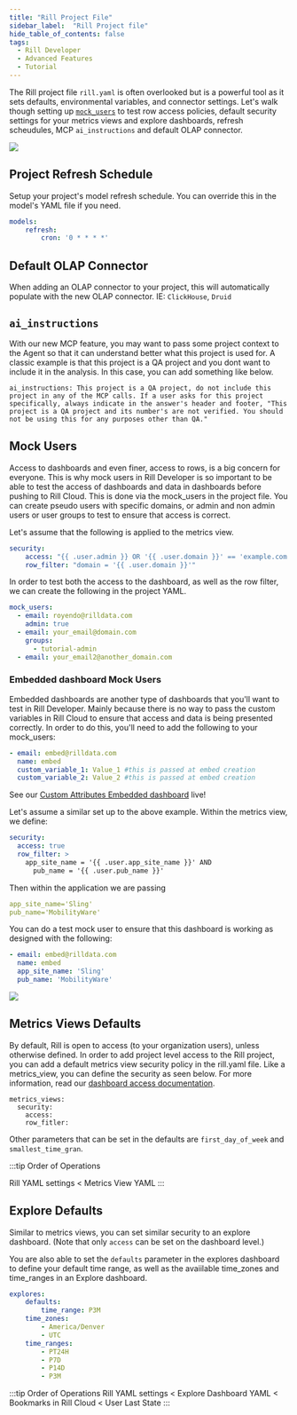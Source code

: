 ```yaml
---
title: "Rill Project File"
sidebar_label:  "Rill Project file"
hide_table_of_contents: false
tags:
  - Rill Developer
  - Advanced Features
  - Tutorial
---
```




The Rill project file `rill.yaml` is often overlooked but is a powerful tool as it sets defaults, environmental variables, and connector settings. Let's walk though setting up [`mock_users`](/manage/security#in-rill-developer) to test row access policies, default security settings for your metrics views and explore dashboards, refresh scheudules, MCP `ai_instructions` and default OLAP connector.

<img src = '/img/tutorials/admin/project.png' class='rounded-gif' />
<br />

## Project Refresh Schedule
Setup your project's model refresh schedule. You can override this in the model's YAML file if you need.
```yaml
models:
    refresh:
        cron: '0 * * * *'
```

## Default OLAP Connector
When adding an OLAP connector to your project, this will automatically populate with the new OLAP connector. IE: `ClickHouse`, `Druid`

## `ai_instructions`
With our new MCP feature, you may want to pass some project context to the Agent so that it can understand better what this project is used for. A classic example is that this project is a QA project and you dont want to include it in the analysis. In this case, you can add something like below.

```
ai_instructions: This project is a QA project, do not include this project in any of the MCP calls. If a user asks for this project specifically, always indicate in the answer's header and footer, "This project is a QA project and its number's are not verified. You should not be using this for any purposes other than QA."
```

## Mock Users 
Access to dashboards and even finer, access to rows, is a big concern for everyone. This is why mock users in Rill Developer is so important to be able to test the access of dashboards and data in dashboards before pushing to Rill Cloud. This is done via the mock_users in the project file. You can create pseudo users with specific domains, or admin and non admin users or user groups to test to ensure that access is correct. 

Let's assume that the following is applied to the metrics view.

```yaml
security:
    access: "{{ .user.admin }} OR '{{ .user.domain }}' == 'example.com'"
    row_filter: "domain = '{{ .user.domain }}'"
```

In order to test both the access to the dashboard, as well as the row filter, we can create the following in the project YAML.

```yaml
mock_users:
  - email: royendo@rilldata.com
    admin: true
  - email: your_email@domain.com
    groups:
      - tutorial-admin
  - email: your_email2@another_domain.com
```

### Embedded dashboard Mock Users
Embedded dashboards are another type of dashboards that you'll want to test in Rill Developer. Mainly because there is no way to pass the custom variables in Rill Cloud to ensure that access and data is being presented correctly. In order to do this, you'll need to add the following to your mock_users:
```yaml
- email: embed@rilldata.com
  name: embed
  custom_variable_1: Value_1 #this is passed at embed creation
  custom_variable_2: Value_2 #this is passed at embed creation
```
See our [Custom Attributes Embedded dashboard](https://rill-embedding-example.netlify.app/rowaccesspolicy/custom) live!

Let's assume a similar set up to the above example. Within the metrics view, we define:

```yaml
security:
  access: true
  row_filter: >
    app_site_name = '{{ .user.app_site_name }}' AND
      pub_name = '{{ .user.pub_name }}'
```

Then within the application we are passing

```yaml
app_site_name='Sling'
pub_name='MobilityWare'
```

You can do a test mock user to ensure that this dashboard is working as designed with the following:

```yaml
- email: embed@rilldata.com
  name: embed
  app_site_name: 'Sling' 
  pub_name: 'MobilityWare'
```
<img src = '/img/tutorials/admin/custom-attribute-mock-user.png' class='rounded-gif' />
<br />



## Metrics Views Defaults
By default, Rill is open to access (to your organization users), unless otherwise defined. In order to add project level access to the Rill project, you can add a default metrics view security policy in the rill.yaml file. Like a metrics_view, you can define the security as seen below. For more information, read our [dashboard access documentation](/manage/security#examples).

```
metrics_views:
  security:
    access:
    row_fitler:
```

Other parameters that can be set in the defaults are `first_day_of_week` and `smallest_time_gran`.

:::tip Order of Operations 

Rill YAML settings < Metrics View YAML
:::

## Explore Defaults
Similar to metrics views, you can set similar security to an explore dashboard. (Note that only `access` can be set on the dashboard level.)

You are also able to set the `defaults` parameter in the explores dashboard to define your default time range, as well as the avaiilable time_zones and time_ranges in an Explore dashboard.
```yaml
explores:
    defaults:
        time_range: P3M
    time_zones:
        - America/Denver
        - UTC
    time_ranges:
        - PT24H
        - P7D
        - P14D
        - P3M
```


:::tip Order of Operations 
Rill YAML settings < Explore Dashboard YAML < Bookmarks in Rill Cloud < User Last State
:::


